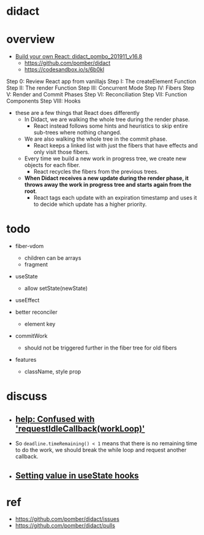 # didact

# overview

- [Build your own React: didact_pombo_201911_v16.8](https://pomb.us/build-your-own-react/)
  - https://github.com/pomber/didact
  - https://codesandbox.io/s/6b0kl

Step 0: Review React app from vanillajs
Step I: The createElement Function
Step II: The render Function
Step III: Concurrent Mode
Step IV: Fibers
Step V: Render and Commit Phases
Step VI: Reconciliation
Step VII: Function Components
Step VIII: Hooks

- these are a few things that React does differently
  - In Didact, we are walking the whole tree during the render phase. 
    - React instead follows some hints and heuristics to skip entire sub-trees where nothing changed.
  - We are also walking the whole tree in the commit phase.
    - React keeps a linked list with just the fibers that have effects and only visit those fibers.
  - Every time we build a new work in progress tree, we create new objects for each fiber. 
    - React recycles the fibers from the previous trees.
  - **When Didact receives a new update during the render phase, it throws away the work in progress tree and starts again from the root**. 
    - React tags each update with an expiration timestamp and uses it to decide which update has a higher priority.
# todo
- fiber-vdom
  - children can be arrays
  - fragment

- useState
  - allow setState(newState)

- useEffect

- better reconciler
  - element key

- commitWork
  - should not be triggered further in the fiber tree for old fibers

- features
  - className, style prop
# discuss
- ## [help: Confused with 'requestIdleCallback(workLoop)'](https://github.com/pomber/didact/issues/43)
- So `deadline.timeRemaining() < 1` means that there is no remaining time to do the work, we should break the while loop and request another callback.

- ## [Setting value in useState hooks](https://github.com/pomber/didact/issues/21)
# ref
- https://github.com/pomber/didact/issues
- https://github.com/pomber/didact/pulls
